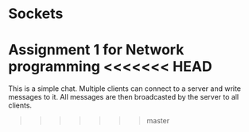 # Sockets
Assignment 1 for Network programming
<<<<<<< HEAD
=======

This is a simple chat.
Multiple clients can connect to a server and write messages to it.
All messages are then broadcasted by the server to all clients.
>>>>>>> master

